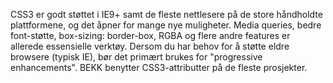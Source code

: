 CSS3 er godt støttet i IE9+ samt de fleste nettlesere på de store håndholdte plattformene, og det åpner for mange nye muligheter. Media queries, bedre font-støtte, box-sizing: border-box, RGBA og flere andre features er allerede essensielle verktøy. Dersom du har behov for å støtte eldre browsere (typisk IE), bør det primært brukes for "progressive enhancements". BEKK benytter CSS3-attributter på de fleste prosjekter.